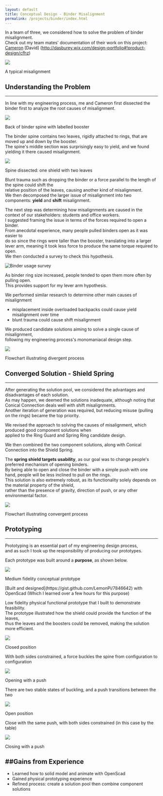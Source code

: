 ```yaml
---
layout: default
title: Conceptual Design - Binder Misalignment
permalink: /projects/binder/index.html
---
```


In a team of three, we considered how to solve the problem of binder misalignment.  
Check out my team mates' documentation of their work on this project: [Cameron](http://cameronbuttazzoni.wix.com/design#!bringing-a-product-to-life/c228d) [David] (http://dasburey.wix.com/design-portfolio#!product-design/cfhz)  
<div class="frames">
<img src="misaligned.jpg">
<p>A typical misalignment</p>
</div>

<a name="analysis"> </a>
## Understanding the Problem
-------------------------

In line with my engineering process, me and Cameron first dissected the binder first to analyze the root causes of misalignment.

<div class="frames">
<img src="dissected1.jpg">
<p>Back of binder spine with labelled booster</p>
</div>

The binder spine contains two leaves, rigidly attached to rings, that are moved up and down by the booster.  
The spine's middle section was surprisingly easy to yield, and we found yielding it there caused misalignment.  

<div class="frames">
<img src="dissected2.jpg">
<p>Spine dissected: one shield with two leaves</p>
</div>

Blunt trauma such as dropping the binder or a force parallel to the length of the spine could shift the  
relative position of the leaves, causing another kind of misalignment.  
We then decomposed the larger issue of misalignment into two components: **yield** and **shift** misalignment. 

The next step was determining how misalignments are caused in the context of our stakeholders: students and office workers.  
I suggested framing the issue in terms of the forces required to open a binder.  
From anecdotal experience, many people pulled binders open as it was easier to  
do so since the rings were taller than the booster, translating into a larger  
lever arm, meaning it took less force to produce the same torque required to open.  
We then conducted a survey to check this hypothesis.

![Binder usage survey](survey.jpg)

<a name="divergent"> </a> 
As binder ring size increased, people tended to open them more often by pulling open.  
This provides support for my lever arm hypothesis.  

We performed similar research to determine other main causes of misalignment

- misplacement inside overloaded backpacks could cause yield misalignment over time  
- blunt trauma could cause shift misalignment  

We produced candidate solutions aiming to solve a single cause of misalignment,  
following my engineering process's monomaniacal design step.


<div class="frames">
<a href="divergentflowchart.jpg"><img src="divergentflowchartthumb.jpg"></a>
<p>Flowchart illustrating divergent process</p>
</div>

<a name="convergent"> </a>
## Converged Solution - Shield Spring
-------------------------------------
After generating the solution pool, we considered the advantages and disadvantages of each solution.  
As may happen, we deemed the solutions inadequate, although noting that Conical Connection deals well with shift misalignments.  
Another iteration of generation was required, but reducing misuse (pulling on the rings) became the top priority.

We revised the approach to solving the causes of misalignment, which produced good component solutions when  
applied to the Ring Guard and Spring Ring candidate design.  

We then combined the two component solutions, along with Conical Connection into the Shield Spring.

The **spring shield targets usability**, as our goal was to change people's preferred mechanism of opening binders.  
By being able to open and close the binder with a simple push with one hand, people will be less inclined to pull on the rings.  
This solution is also extremely robust, as its functionality solely depends on the material property of the shield,  
rather than the presence of gravity, direction of push, or any other environmental factor.  
<div class="frames">
<a href="convergentflowchart.jpg"><img src="convergentflowchartthumb.jpg"></a>
<p>Flowchart illustrating convergent process</p>
</div>

<a name="prototype"> </a>
## Prototyping 
--------------------
Prototyping is an essential part of my engineering design process,  
and as such I took up the responsibility of producing our prototypes.  

Each prototype was built around a **purpose**, as shown below.

<div class="frames">
<img src="conceptualprototype.gif">
<p>Medium fidelity conceptual prototype</p>
</div>
[Built and designed](https://gist.github.com/LemonPi/7846642) with OpenScad (Which I learned over a few hours for this purpose)

Low fidelity physical functional prototype that I built to demonstrate feasibility.  
The prototype illustrated how the shield could provide the function of the leaves,  
thus the leaves and the boosters could be removed, making the solution more efficient.

<div class="frames">
<img src="closedposition.jpg">
<p>Closed position</p>
</div>

With both sides constrained, a force buckles the spine from configuration to configuration

<div class="frames">
<img src="opening.jpg">
<p>Opening with a push</p>
</div>

There are two stable states of buckling, and a push transitions between the two

<div class="frames">
<img src="openposition.jpg">
<p>Open position</p>
</div>

Close with the same push, with both sides constrained (in this case by the table)

<div class="frames">
<img src="closing.jpg">
<p>Closing with a push</p>
</div>

<a name="gains"> </a> 
##Gains from Experience
--------------------
- Learned how to solid model and animate with OpenScad
- Gained physical prototyping experience
- Refined process: create a solution pool then combine component solutions
 
